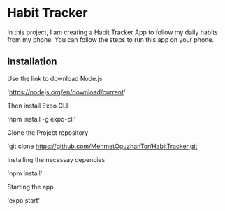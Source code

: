 # Habit Tracker

In this project, I am creating a Habit Tracker App to follow my daily habits from my phone. You can follow the steps to run this app on your phone.

## Installation

Use the link to download Node.js

'https://nodejs.org/en/download/current'

Then install Expo CLI

'npm install -g expo-cli'

Clone the Project repository

'git clone https://github.com/MehmetOguzhanTor/HabitTracker.git'

Installing the necessay depencies

'npm install'

Starting the app

'expo start'
